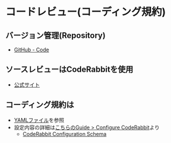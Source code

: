 # コードレビュー(コーディング規約)

## バージョン管理(Repository)
- [GitHub - Code]([text](https://github.com/kanbaru-github/book-tracker))

## ソースレビューはCodeRabbitを使用
- [公式サイト](https://coderabbit.ai/)

## コーディング規約は
- [YAMLファイル](/.coderabbit.yaml)を参照
- 設定内容の詳細は[こちらのGuide > Configure CodeRabbit](https://docs.coderabbit.ai/guides/configure-coderabbit)より
  - [CodeRabbit Configuration Schema](https://storage.googleapis.com/coderabbit_public_assets/schema.v2.json?_gl=1*1k95v4n*_gcl_au*MTMxNTM0MDYuMTcyMDcxMzA3Ng..)
